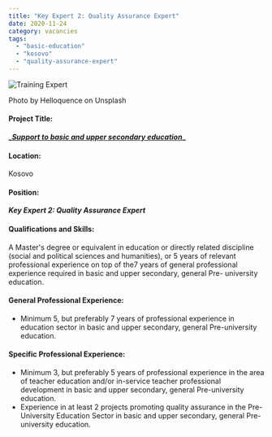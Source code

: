 ```yaml
---
title: "Key Expert 2: Quality Assurance Expert"
date: 2020-11-24
category: vacancies
tags: 
  - "basic-education"
  - "kosovo"
  - "quality-assurance-expert"
---
```


![Training Expert](images/helloquence-5fNmWej4tAA-unsplash-e1584007690957.jpg)

Photo by Helloquence on Unsplash

#### Project Title:

**_**_**[Support to basic and upper secondary education](https://epm.lv/shortlist-support-to-basic-education-in-kosovo/)**_**_**

#### Location:

Kosovo

#### Position:

**_Key Expert 2: Quality Assurance Expert_**

#### Qualifications and Skills:

A Master's degree or equivalent in education or directly related discipline (social and political sciences and humanities), or 5 years of relevant professional experience on top of the7 years of general professional experience required in basic and upper secondary, general Pre- university education.

#### General Professional Experience:

- Minimum 5, but preferably 7 years of professional experience in education sector in basic and upper secondary, general Pre-university education.

#### Specific Professional Experience:

- Minimum 3, but preferably 5 years of professional experience in the area of teacher education and/or in-service teacher professional development in basic and upper secondary, general Pre-university education.
- Experience in at least 2 projects promoting quality assurance in the Pre-University Education Sector in basic and upper secondary, general Pre-university education.
